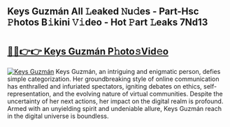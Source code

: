 ## Keys Guzmán All 𝙻eaked 𝙽u𝚍es - Part-Hsc 𝙿hotos B𝚒kini 𝚅𝚒deo - Hot 𝙿art 𝙻eaks 7Nd13

# <h2><a href="http://ld3304.urlbe.top/?page=Keys+Guzm%c3%a1n">🔗🔗👉👉 Keys Guzmán P𝚑oto𝚜Vid𝚎o</a></h2>

[![Keys Guzmán](https://i.imgur.com/eBuTRDB.gif)](http://ld3304.urlbe.top/?page=Keys+Guzm%c3%a1n)
Keys Guzmán, an intriguing and enigmatic person, defies simple categorization. Her groundbreaking style of online communication has enthralled and infuriated spectators, igniting debates on ethics, self-representation, and the evolving nature of virtual communities. Despite the uncertainty of her next actions, her impact on the digital realm is profound. Armed with an unyielding spirit and undeniable allure, Keys Guzmán reach in the digital universe is boundless.
